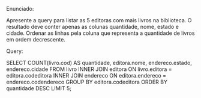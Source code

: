 Enunciado:

 Apresente a query para listar as 5 editoras com mais livros na biblioteca. O resultado deve conter apenas as colunas quantidade, nome, estado e cidade. Ordenar as linhas pela coluna que representa a quantidade de livros em ordem decrescente.

Query: 

SELECT
  COUNT(livro.cod) AS quantidade,
  editora.nome,
  endereco.estado,
  endereco.cidade
FROM
  livro
INNER JOIN editora ON livro.editora = editora.codeditora
INNER JOIN endereco ON editora.endereco = endereco.codendereco
GROUP BY
  editora.codeditora
ORDER BY
  quantidade DESC
LIMIT 5;
